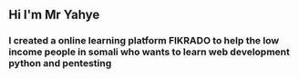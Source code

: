 ## Hi I'm Mr Yahye 

### I created a online learning platform FIKRADO to help the low income people in somali who wants to learn web development python and pentesting

